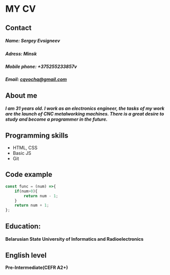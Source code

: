 # **MY CV**
## Contact
##### **Name:** *Sergey Evsigneev*
##### **Adress:** *Minsk*
##### **Mobile phone:** *+375255233857v*
##### **Email:** *cqvochq@gmail.com*

## About me

##### I am 31 years old. I work as an electronics engineer, the tasks of my work are the launch of CNC metalworking machines. There is a great desire to study and become a programmer in the future.

## Programming skills
- HTML, CSS
- Basic JS
- Git

## Code example
```javascript
const func = (num) =>{
    if(num>0){
        return num - 1;
    }
    return num + 1;
};
```
## Education:
#### Belarusian State University of Informatics and Radioelectronics

## English level
**Pre-Intermediate(CEFR A2+)** 